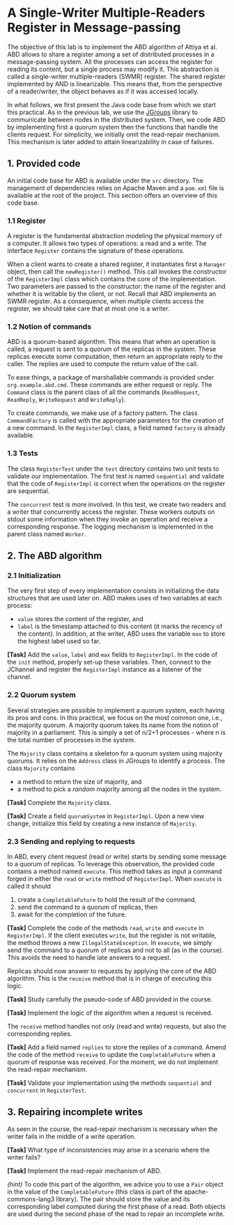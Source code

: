 # A Single-Writer Multiple-Readers Register in Message-passing

The objective of this lab is to implement the ABD algorithm of Attiya et al.
ABD allows to share a register among a set of distributed processes in a message-passing system.
All the processes can access the register for reading its content, but a single process may modify it.
This abstraction is called a single-writer multiple-readers (SWMR) register.
The shared register implemented by AND is linearizable.
This means that, from the perspective of a reader/writer, the object behaves as if it was accessed locally.

In what follows, we first present the Java code base from which we start this practical.
As in the previous lab, we use the [JGroups](www.jgroups.org) library to communicate between nodes in the distributed system.
Then, we code ABD by implementing first a quorum system then the functions that handle the clients request.
For simplicity, we initially omit the read-repair mechanism.
This mechanism is later added to attain linearizability in case of failures.

## 1. Provided code

An initial code base for ABD is available  under the `src` directory.
The management of dependencies relies on Apache Maven and a `pom.xml` file is available at the root of the project.
This section offers an overview of this code base.

### 1.1 Register

A register is the fundamental abstraction modeling the physical memory of a computer.
It allows two types of operations: a read and a write.
The interface `Register` contains the signature of these operations.

When a client wants to create a shared register, it instantiates first a `Manager` object, then call the `newRegister()` method.
This call invokes the constructor of the `RegisterImpl` class which contains the core of the implementation.
Two parameters are passed to the constructor: the name of the register and whether it is writable by the client, or not.
Recall that ABD implements an SWMR register.
As a consequence, when multiple clients access the register, we should take care that at most one is a writer.

### 1.2 Notion of commands

ABD is a quorum-based algorithm.
This means that when an operation is called, a request is sent to a quorum of the replicas in the system.
These replicas execute some computation, then return an appropriate reply to the caller.
The replies are used to compute the return value of the call.

To ease things, a package of marshallable commands is provided under `org.example.abd.cmd`.
These commands are either request or reply.
The `Command` class is the parent class of all the commands (`ReadRequest`, `ReadReply`, `WriteRequest` and `WriteReply`).

To create commands, we make use of a factory pattern.
The class `CommandFactory` is called with the appropriate parameters for the creation of a new command.
In the `RegisterImpl` class, a field named `factory` is already available.

### 1.3 Tests

The class `RegisterTest` under the `test` directory contains two unit tests to validate our implementation.
The first test is named `sequential` and validate that the code of `RegisterImpl` is correct when the operations on the register are sequential.

The `concurrent` test is more involved.
In this test, we create two readers and a writer that concurrently access the register.
These workers outputs on stdout some information when they invoke an operation and receive a corresponding response.
The logging mechanism is implemented in the parent class named `Worker`.

## 2. The ABD algorithm

### 2.1 Initialization 

The very first step of every implementation consists in initializing the data structures that are used later on.
ABD makes uses of two variables at each process: 
* `value` stores the content of the register, and 
* `label` is the timestamp attached to this content (it marks the recency of the content).
In addition, at the writer, ABD uses the variable `max` to store the highest label used so far.

**[Task]** Add the `value`, `label` and `max` fields to `RegisterImpl`.
In the code of the `init` method, properly set-up these variables.
Then, connect to the JChannel and register the `RegisterImpl` instance as a listener of the channel. 

### 2.2 Quorum system

Several strategies are possible to implement a quorum system, each having its pros and cons.
In this practical, we focus on the most common one, i.e., the majority quorum.
A majority quorum takes its name from the notion of majority in a parliament.
This is simply a set of n/2+1 processes - where n is the total number of processes in the system.

The `Majority` class contains a skeleton for a quorum system using majority quorums.
It relies on the `Address` class in JGroups to identify a process.
The class `Majority` contains 
* a method to return the size of majority, and 
* a method to pick a *random* majority among all the nodes in the system.

**[Task]** Complete the `Majority` class.

**[Task]** Create a field `quorumSystem` in `RegisterImpl`.
Upon a new view change, initialize this field by creating a new instance of `Majority`. 

### 2.3 Sending and replying to requests

In ABD, every client request (read or write) starts by sending some message to a quorum of replicas.
To leverage this observation, the provided code contains a method named `execute`.
This method takes as input a command forged in either the `read` or `write` method of `RegisterImpl`.
When `execute` is called it should 
1. create a `CompletableFuture` to hold the result of the command,
2. send the command to a quorum of replicas, then
3. await for the completion of the future.

**[Task]** Complete the code of the methods `read`, `write` and `execute` in `RegisterImpl`.
If the client executes `write`, but the register is not writable, the method throws a new `IllegalStateException`.
In `execute`, we simply send the command to a quorum of replicas and not to all (as in the course).
This avoids the need to handle late answers to a request.

Replicas should now answer to requests by applying the core of the ABD algorithm.
This is the `receive` method that is in charge of executing this logic.
 
**[Task]** Study carefully the pseudo-code of ABD provided in the course.

**[Task]** Implement the logic of the algorithm when a request is received. 

The `receive` method handles not only (read and write) requests, but also the corresponding replies.

**[Task]** Add a field named `replies` to store the replies of a command.
Amend the code of the method `receive` to update the `CompletableFuture` when a quorum of response was received.
For the moment, we do not implement the read-repair mechanism.

**[Task]** Validate your implementation using the methods `sequential` and `concurrent` in `RegisterTest`.

## 3. Repairing incomplete writes

As seen in the course, the read-repair mechanism is necessary when the writer fails in the middle of a write operation.

**[Task]** What type of inconsistencies may arise in a scenario where the writer fails?

**[Task]** Implement the read-repair mechanism of ABD. 

*(hint)* 
To code this part of the algorithm, we advice you to use a `Pair` object in the value of the `CompletableFuture` (this class is part of the apache-commons-lang3 library). 
The pair should store the value and its corresponding label computed during the first phase of a read. 
Both objects are used during the second phase of the read to repair an incomplete write.
